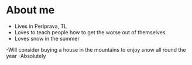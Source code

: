 # About me

- Lives in Periprava, TL
- Loves to teach people how to get the worse out of themselves
- Loves snow in the summer

-Will consider buying a house in the mountains to enjoy snow all round the year
-Absolutely
